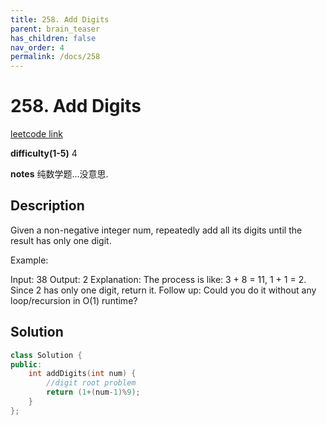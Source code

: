 ```yaml
---
title: 258. Add Digits
parent: brain_teaser
has_children: false
nav_order: 4
permalink: /docs/258
---
```

# 258. Add Digits
[leetcode link](https://leetcode.com/problems/add-digits/)

**difficulty(1-5)** 
4

**notes**
纯数学题...没意思.


## Description
Given a non-negative integer num, repeatedly add all its digits until the result has only one digit.

Example:

Input: 38
Output: 2 
Explanation: The process is like: 3 + 8 = 11, 1 + 1 = 2. 
             Since 2 has only one digit, return it.
Follow up:
Could you do it without any loop/recursion in O(1) runtime?

## Solution
```c++
class Solution {
public:
    int addDigits(int num) {
        //digit root problem
        return (1+(num-1)%9);
    }
};
```

<!-- 
Blue label
{: .label .label-blue }

Stable
{: .label .label-green }

New release
{: .label .label-purple }

Coming soon
{: .label .label-yellow }

Deprecated
{: .label .label-red } -->
